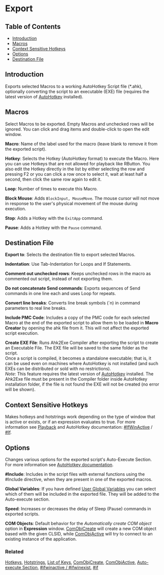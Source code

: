 # Export

## Table of Contents

* [Introduction](#introduction)
* [Macros](#macros)
* [Context Sensitive Hotkeys](#context-sensitive-hotkeys)
* [Options](#options)
* [Destination File](#destination-file)

## Introduction

Exports selected Macros to a working AutoHotkey Script file (*.ahk), optionally converting the script to an executable (EXE) file (requires the latest version of [AutoHotkey](https://autohotkey.com/) installed).

## Macros

Select Macros to be exported. Empty Macros and unchecked rows will be ignored. You can click and drag items and double-click to open the edit window.

**Macro**: Name of the label used for the macro (leave blank to remove it from the exported script).

**Hotkey**: Selects the Hotkey (AutoHotkey format) to execute the Macro. Here you can use Hotkeys that are not allowed for playback like RButton. You also edit the Hotkey directly in the list by either selecting the row and pressing F2 or you can click a row once to select it, wait at least half a second, then click the same row again to edit it.

**Loop**: Number of times to execute this Macro.

**Block Mouse**: Adds `BlockInput, MouseMove`. The mouse cursor will not move in response to the user's physical movement of the mouse during execution.

**Stop**: Adds a Hotkey with the `ExitApp` command.

**Pause**: Adds a Hotkey with the `Pause` command.

## Destination File

**Export to**: Selects the destination file to export selected Macros.

**Indentation**: Use Tab-Indentation for Loops and If Statements.

**Comment out unchecked rows**: Keeps unchecked rows in the macro as commented out script, instead of not exporting them.

**Do not concatenate Send commands**: Exports sequences of Send commands in one line each and uses Loop for repeats.

**Convert line breaks**: Converts line break symbols (\`n) in command parameters to real line breaks.

**Include PMC Code**: Includes a copy of the PMC code for each selected Macro at the end of the exported script to allow them to be loaded in **Macro Creator** by opening the ahk file from it. This will not affect the exported script execution.

**Create EXE File**: Runs Ahk2Exe Compiler after exporting the script to create an Executable File. The EXE file will be saved to the same folder as the script.  
Once a script is compiled, it becomes a standalone executable; that is, it can be used even on machines where AutoHotkey is not installed (and such EXEs can be distributed or sold with no restrictions).  
*Note*: This feature requires the latest version of [AutoHotkey](http://autohotkey.com/) installed. The Ahk2Exe file must be present in the Compiler folder inside AutoHotkey installation folder, if the file is not found the EXE will not be created (no error will be shown).

## Context Sensitive Hotkeys

Makes hotkeys and hotstrings work depending on the type of window that is active or exists, or if an expression evaluates to true. For more information see [Playback](Playback.html#context-sensitive-hotkeys) and AutoHotkey documentation: [#IfWinActive](http://autohotkey.com/docs/commands/_ifwinactive) / [#If](http://autohotkey.com/docs/commands/_if).

## Options

Changes various options for the exported script's Auto-Execute Section. For more information see [AutoHotkey documentation](http://autohotkey.com/docs).

**\#Include**: Includes in the script files with external functions using the #Include directive, when they are present in one of the exported macros.

**Global Variables**: If you have defined [User Global Variables](Settings.html#user-global-variables) you can select which of them will be included in the exported file. They will be added to the Auto-execute section.

**Speed**: Increases or decreases the delay of Sleep (Pause) commands in exported scripts.

**COM Objects**: Default behavior for the *Automatically create COM object* option in **Expression** window. [ComObjCreate](https://autohotkey.com/docs/commands/ComObjCreate.htm) will create a new COM object based with the given CLSID, while [ComObjActive](https://autohotkey.com/docs/commands/ComObjActive.htm) will try to connect to an existing instance of the application.

### Related

[Hotkeys](http://autohotkey.com/docs/Hotkeys.htm), [Hotstrings](http://autohotkey.com/docs/Hotstrings.htm), [List of Keys](http://autohotkey.com/docs/KeyList.htm), [ComObjCreate](http://autohotkey.com/docs/commands/ComObjCreate.htm), [ComObjActive](http://autohotkey.com/docs/commands/ComObjActive.htm), [Auto-execute Section](http://autohotkey.com/docs/Scripts.htm#auto), [#ifwinactive / #ifwinexist](http://autohotkey.com/docs/commands/_ifwinactive.htm), [#if](http://autohotkey.com/docs/commands/_if.htm)